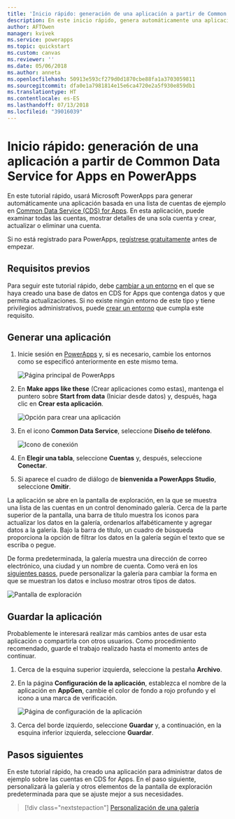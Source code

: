 ```yaml
---
title: 'Inicio rápido: generación de una aplicación a partir de Common Data Service for Apps | Microsoft Docs'
description: En este inicio rápido, genera automáticamente una aplicación en PowerApps para administrar datos en Common Data Service for Apps
author: AFTOwen
manager: kvivek
ms.service: powerapps
ms.topic: quickstart
ms.custom: canvas
ms.reviewer: ''
ms.date: 05/06/2018
ms.author: anneta
ms.openlocfilehash: 50913e593cf279d0d1870cbe88fa1a3703059811
ms.sourcegitcommit: dfa0e1a7981814e15e6ca4720e2a5f930e859db1
ms.translationtype: HT
ms.contentlocale: es-ES
ms.lasthandoff: 07/13/2018
ms.locfileid: "39016039"
---
```

# <a name="quickstart-generate-an-app-from-common-data-service-for-apps-in-powerapps"></a>Inicio rápido: generación de una aplicación a partir de Common Data Service for Apps en PowerApps

En este tutorial rápido, usará Microsoft PowerApps para generar automáticamente una aplicación basada en una lista de cuentas de ejemplo en [Common Data Service (CDS) for Apps](../common-data-service/data-platform-intro.md). En esta aplicación, puede examinar todas las cuentas, mostrar detalles de una sola cuenta y crear, actualizar o eliminar una cuenta.

Si no está registrado para PowerApps, [regístrese gratuitamente](https://web.powerapps.com) antes de empezar.

## <a name="prerequisites"></a>Requisitos previos
Para seguir este tutorial rápido, debe [cambiar a un entorno](working-with-environments.md) en el que se haya creado una base de datos en CDS for Apps que contenga datos y que permita actualizaciones. Si no existe ningún entorno de este tipo y tiene privilegios administrativos, puede [crear un entorno](../../administrator/environments-administration.md#create-an-environment) que cumpla este requisito.

## <a name="generate-an-app"></a>Generar una aplicación
1. Inicie sesión en [PowerApps](https://web.powerapps.com) y, si es necesario, cambie los entornos como se especificó anteriormente en este mismo tema.

    ![Página principal de PowerApps](./media/data-platform-create-app/sign-in.png)

1. En **Make apps like these** (Crear aplicaciones como estas), mantenga el puntero sobre **Start from data** (Iniciar desde datos) y, después, haga clic en **Crear esta aplicación**.

    ![Opción para crear una aplicación](./media/data-platform-create-app/make-this-app.png)

1. En el icono **Common Data Service**, seleccione **Diseño de teléfono**.

    ![Icono de conexión](./media/data-platform-create-app/connection-tile.png)

1. En **Elegir una tabla**, seleccione **Cuentas** y, después, seleccione **Conectar**.

1. Si aparece el cuadro de diálogo de **bienvenida a PowerApps Studio**, seleccione **Omitir**.

La aplicación se abre en la pantalla de exploración, en la que se muestra una lista de las cuentas en un control denominado galería. Cerca de la parte superior de la pantalla, una barra de título muestra los iconos para actualizar los datos en la galería, ordenarlos alfabéticamente y agregar datos a la galería. Bajo la barra de título, un cuadro de búsqueda proporciona la opción de filtrar los datos en la galería según el texto que se escriba o pegue. 

De forma predeterminada, la galería muestra una dirección de correo electrónico, una ciudad y un nombre de cuenta. Como verá en los [siguientes pasos](data-platform-create-app.md#next-steps), puede personalizar la galería para cambiar la forma en que se muestran los datos e incluso mostrar otros tipos de datos.

![Pantalla de exploración](./media/data-platform-create-app/browse-screen.png)

## <a name="save-the-app"></a>Guardar la aplicación
Probablemente le interesará realizar más cambios antes de usar esta aplicación o compartirla con otros usuarios. Como procedimiento recomendado, guarde el trabajo realizado hasta el momento antes de continuar.

1. Cerca de la esquina superior izquierda, seleccione la pestaña **Archivo**.

1. En la página **Configuración de la aplicación**, establezca el nombre de la aplicación en **AppGen**, cambie el color de fondo a rojo profundo y el icono a una marca de verificación.

    ![Página de configuración de la aplicación](./media/data-platform-create-app/app-settings.png)

1. Cerca del borde izquierdo, seleccione **Guardar** y, a continuación, en la esquina inferior izquierda, seleccione **Guardar**.

## <a name="next-steps"></a>Pasos siguientes
En este tutorial rápido, ha creado una aplicación para administrar datos de ejemplo sobre las cuentas en CDS for Apps. En el paso siguiente, personalizará la galería y otros elementos de la pantalla de exploración predeterminada para que se ajuste mejor a sus necesidades.

> [!div class="nextstepaction"]
> [Personalización de una galería](customize-layout-sharepoint.md)
